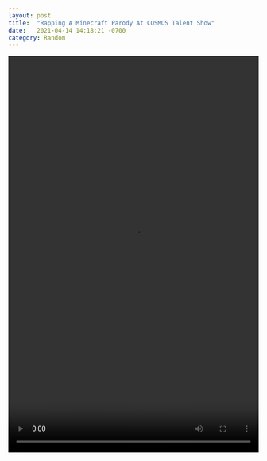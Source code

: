 ```yaml
---
layout: post
title:  "Rapping A Minecraft Parody At COSMOS Talent Show"
date:   2021-04-14 14:18:21 -0700
category: Random
---
```


<video width="100%" height="800px" controls>
  <source src="/categories/random/assets/images/nickSinging.mp4" type="video/mp4">
Your browser does not support the video tag.
</video>
